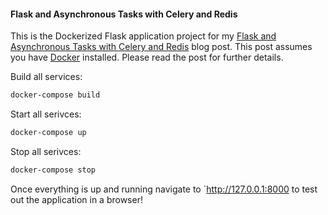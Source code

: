 #### Flask and Asynchronous Tasks with Celery and Redis

This is the Dockerized Flask application project for my [Flask and Asynchronous Tasks with Celery and Redis](https://ericbernier.com/flask-celery-redis) blog post. This post assumes you have [Docker](https://docs.docker.com/engine/install/) installed. Please read the post for further details.

Build all services:
```bash
docker-compose build
```

Start all serivces:
```bash
docker-compose up
```

Stop all serivces:
```bash
docker-compose stop
```

Once everything is up and running navigate to `http://127.0.0.1:8000 to test out the application in a browser!
